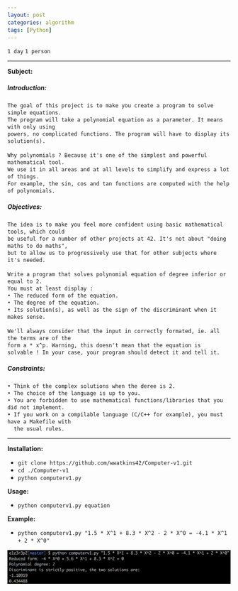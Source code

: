 ```yaml
---
layout: post
categories: algorithm
tags: [Python]
---
```


`1 day`
`1 person`

---
__Subject:__
##### Introduction:
```
The goal of this project is to make you create a program to solve simple equations.
The program will take a polynomial equation as a parameter. It means with only using
powers, no complicated functions. The program will have to display its solution(s).

Why polynomials ? Because it's one of the simplest and powerful mathematical tool.
We use it in all areas and at all levels to simplify and express a lot of things.
For example, the sin, cos and tan functions are computed with the help of polynomials.
```
##### Objectives:
```
The idea is to make you feel more confident using basic mathematical tools, which could
be useful for a number of other projects at 42. It's not about "doing maths to do maths",
but to allow us to progressively use that for other subjects where it's needed.

Write a program that solves polynomial equation of degree inferior or equal to 2.
You must at least display :
• The reduced form of the equation.
• The degree of the equation.
• Its solution(s), as well as the sign of the discriminant when it makes sense.

We'll always consider that the input in correctly formated, ie. all the terms are of the
form a * x^p. Warning, this doesn't mean that the equation is
solvable ! In your case, your program should detect it and tell it.
```
##### Constraints:
```
• Think of the complex solutions when the deree is 2.
• The choice of the language is up to you.
• You are forbidden to use mathematical functions/libraries that you did not implement.
• If you work on a compilable language (C/C++ for example), you must have a Makefile with
  the usual rules.
```
---
__Installation:__

* `git clone https://github.com/wwatkins42/Computer-v1.git`
* `cd ./Computer-v1`
* `python computerv1.py`

**Usage:**
* `python computerv1.py equation`

**Example:**
* `python computerv1.py "1.5 * X^1 + 8.3 * X^2 - 2 * X^0 = -4.1 * X^1 + 2 * X^0"`

![screenshot](/images/computerv1.png?raw=true)
